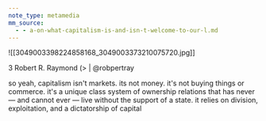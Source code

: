 ```yaml
---
note_type: metamedia
mm_source:
  - - a-on-what-capitalism-is-and-isn-t-welcome-to-our-l.md
---
```


![[3049003398224858168_3049003373210075720.jpg]]

3 Robert R. Raymond
(> | @robpertray

so yeah, capitalism isn't markets.
its not money. it's not buying things
or commerce. it's a unique class
system of ownership relations that
has never — and cannot ever — live
without the support of a state. it
relies on division, exploitation, and a
dictatorship of capital

